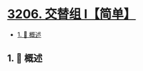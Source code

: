 # [3206. 交替组 I【简单】](https://github.com/Tdahuyou/TNotes.leetcode/tree/main/notes/3206.%20%E4%BA%A4%E6%9B%BF%E7%BB%84%20I%E3%80%90%E7%AE%80%E5%8D%95%E3%80%91)

<!-- region:toc -->

- [1. 📝 概述](#1--概述)

<!-- endregion:toc -->

## 1. 📝 概述
